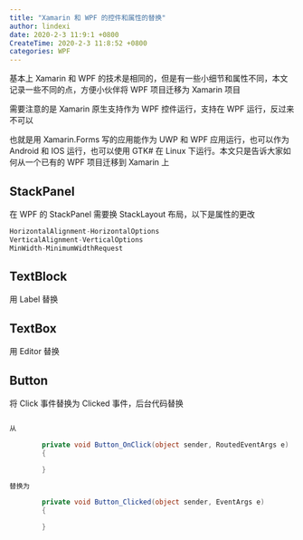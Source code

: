 ```yaml
---
title: "Xamarin 和 WPF 的控件和属性的替换"
author: lindexi
date: 2020-2-3 11:9:1 +0800
CreateTime: 2020-2-3 11:8:52 +0800
categories: WPF
---
```


基本上 Xamarin 和 WPF 的技术是相同的，但是有一些小细节和属性不同，本文记录一些不同的点，方便小伙伴将 WPF 项目迁移为 Xamarin 项目

<!--more-->


<!-- 发布 -->

需要注意的是 Xamarin 原生支持作为 WPF 控件运行，支持在 WPF 运行，反过来不可以

也就是用 Xamarin.Forms 写的应用能作为 UWP 和 WPF 应用运行，也可以作为 Android 和 IOS 运行，也可以使用 GTK# 在 Linux 下运行。本文只是告诉大家如何从一个已有的 WPF 项目迁移到 Xamarin 上

## StackPanel

在 WPF 的 StackPanel 需要换 StackLayout 布局，以下是属性的更改

```csharp
HorizontalAlignment-HorizontalOptions
VerticalAlignment-VerticalOptions
MinWidth-MinimumWidthRequest
```

## TextBlock

用 Label 替换

## TextBox

用 Editor 替换

## Button

将 Click 事件替换为 Clicked 事件，后台代码替换

```csharp

从

        private void Button_OnClick(object sender, RoutedEventArgs e)
        {

        }

替换为

        private void Button_Clicked(object sender, EventArgs e)
        {

        }
```

